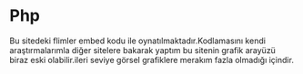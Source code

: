 # Php
Bu sitedeki flimler embed kodu ile oynatılmaktadır.Kodlamasını kendi araştırmalarımla diğer sitelere bakarak yaptım bu sitenin grafik arayüzü biraz eski olabilir.ileri seviye görsel grafiklere merakım fazla olmadığı içindir.
